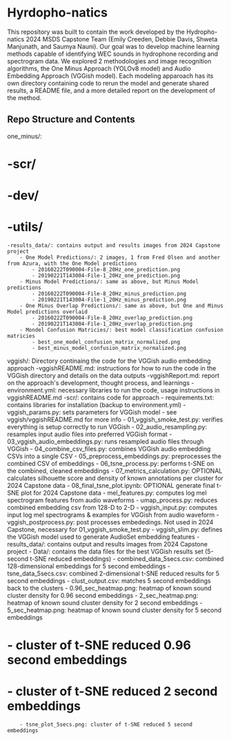 # Hyrdopho-natics

This repository was built to contain the work developed by the Hydropho-natics 2024 MSDS Capstone Team (Emily Creeden, Debbie Davis, Shweta Manjunath, and Saumya Nauni). Our goal was to develop machine learning methods capable of identifying WEC sounds in hydrophone recording and spectrogram data. We explored 2 methodologies and image recognition algorithms, the One Minus Approach (YOLOv8 model) and Audio Embedding Approach (VGGish model). Each modeling apparoach has its own directory containing code to rerun the model and generate shared results, a README file, and a more detailed report on the development of the method.
 
## Repo Structure and Contents

one_minus/: 
#    -scr/
#    -dev/
#    -utils/
    -results_data/: contains output and results images from 2024 Capstone project
        - One Model Predictions/: 2 images, 1 from Fred Olsen and another from Azura, with the One Model predictions
            - 20160222T090004-File-8_20Hz_one_prediction.png
            - 20190221T143004-File-1_20Hz_one_prediction.png
        - Minus Model Predictions/: same as above, but Minus Model predictions
            - 20160222T090004-File-8_20Hz_minus_prediction.png 
            - 20190221T143004-File-1_20Hz_minus_prediction.png
        - One Minus Overlap Predictions/: same as above, but One and Minus Model predictions overlaid            
            - 20160222T090004-File-8_20Hz_overlap_prediction.png
            - 20190221T143004-File-1_20Hz_overlap_prediction.png
        - Mondel Confusion Matricies/: best model classification confusion matricies
            - best_one_model_confusion_matrix_normalized.png
            - best_minus_model_confusion_matrix_normalized.png
vggish/: Directory continaing the code for the VGGish audio embedding approach
    -vggishREADME.md: instructions for how to run the code in the VGGish directory and details on the data outputs
    -vggishReport.md: report on the approach's development, thought process, and learnings 
    -environment.yml: necessary libraries to run the code, usage instructions in vggishREADME.md
    -scr/: contains code for approach
        - requirements.txt: contains libraries for installation (backup to environment.yml)
        - vggish_params.py: sets parameters for VGGish model - see vggish/vggishREADME.md for more info
        - 01_vggish_smoke_test.py: verifies everything is setup correctly to run VGGish
        - 02_audio_resampling.py: resamples input audio files into preferred VGGish format
        - 03_vggish_audio_embeddings.py: runs resampled audio files through VGGish
        - 04_combine_csv_files.py: combines VGGish audio embedding CSVs into a single CSV
        - 05_preprocess_embeddings.py: preprocesses the combined CSV of embeddings
        - 06_tsne_process.py: performs t-SNE on the combined, cleaned embeddings
        - 07_metrics_calculation.py: OPTIONAL calculates silhouette score and density of known annotations per cluster for 2024 Capstone data
        - 08_final_tsne_plot.ipynb: OPTIONAL generate final t-SNE plot for 2024 Capstone data
        - mel_features.py: computes log mel spectrogram features from audio waveforms
        - umap_process.py: reduces combined embedding csv from 128-D to 2-D
        - vggish_input.py: computes input log mel spectrograms & examples for VGGish from audio waveform
        - vggish_postprocess.py: post processes embededings. Not used in 2024 Capstone, necessary for 01_vggish_smoke_test.py
        - vggish_slim.py: defines the VGGish model used to generate AudioSet embedding features
    -results_data/: contains output and results images from 2024 Capstone project
        - Data/: contains the data files for the best VGGish results set (5-second t-SNE reduced embeddings)
            - combined_data_5secs.csv: combined 128-dimensional embeddings for 5 second embeddings
            - tsne_data_5secs.csv: combined 2-dimensional t-SNE reduced results for 5 second embeddings
            - clust_output.csv: matches 5 second embeddings back to the clusters
        - 0.96_sec_heatmap.png: heatmap of known sound cluster density for 0.96 second embeddings
        - 2_sec_heatmap.png: heatmap of known sound cluster density for 2 second embeddings
        - 5_sec_heatmap.png: heatmap of known sound cluster density for 5 second embeddings
#        - cluster of t-SNE reduced 0.96 second embeddings
#        - cluster of t-SNE reduced 2 second embeddings
        - tsne_plot_5secs.png: cluster of t-SNE reduced 5 second embeddings
